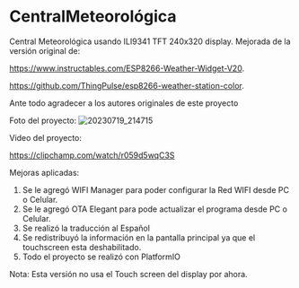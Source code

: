 # CentralMeteorológica
Central Meteorológica usando ILI9341 TFT 240x320 display. Mejorada de la versión original de:

https://www.instructables.com/ESP8266-Weather-Widget-V20.




https://github.com/ThingPulse/esp8266-weather-station-color.

Ante todo agradecer a los autores originales de este proyecto

Foto del proyecto:
![20230719_214715](https://github.com/villafapd/ClimaMza/assets/61601667/b23426ba-06c6-40fd-b9dd-08b7271ce15c)


Video del proyecto:

https://clipchamp.com/watch/r059d5wqC3S





Mejoras aplicadas:
1) Se le agregó WIFI Manager para poder configurar la Red WIFI desde PC o Celular.
2) Se le agregó OTA Elegant para pode actualizar el programa desde PC o Celular.
3) Se realizó la traducción al Español
4) Se redistribuyó la información en la pantalla principal ya que el touchscreen esta deshabilitado.
5) Todo el proyecto se realizó con PlatformIO


Nota: Esta versión no usa el Touch screen del display por ahora.
